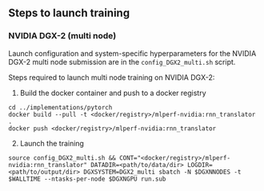 ## Steps to launch training

### NVIDIA DGX-2 (multi node)
Launch configuration and system-specific hyperparameters for the NVIDIA DGX-2
multi node submission are in the `config_DGX2_multi.sh` script.

Steps required to launch multi node training on NVIDIA DGX-2:

1. Build the docker container and push to a docker registry
```
cd ../implementations/pytorch
docker build --pull -t <docker/registry>/mlperf-nvidia:rnn_translator .
docker push <docker/registry>/mlperf-nvidia:rnn_translator
```

2. Launch the training
```
source config_DGX2_multi.sh && CONT="<docker/registry>/mlperf-nvidia:rnn_translator" DATADIR=<path/to/data/dir> LOGDIR=<path/to/output/dir> DGXSYSTEM=DGX2_multi sbatch -N $DGXNNODES -t $WALLTIME --ntasks-per-node $DGXNGPU run.sub
```
